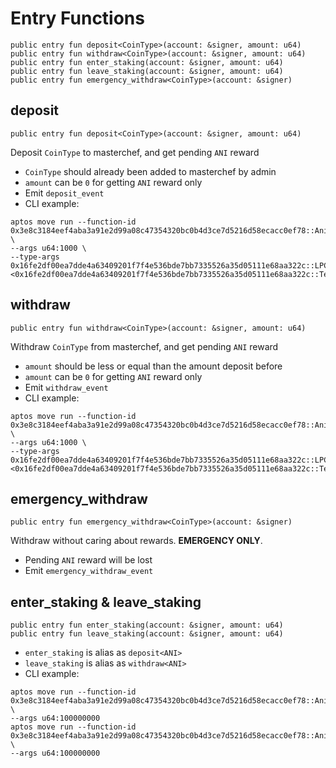 # Entry Functions
```move
public entry fun deposit<CoinType>(account: &signer, amount: u64)
public entry fun withdraw<CoinType>(account: &signer, amount: u64)
public entry fun enter_staking(account: &signer, amount: u64)
public entry fun leave_staking(account: &signer, amount: u64)
public entry fun emergency_withdraw<CoinType>(account: &signer)
```

## deposit
```move
public entry fun deposit<CoinType>(account: &signer, amount: u64)
```
Deposit `CoinType` to masterchef, and get pending `ANI` reward
* `CoinType` should already been added to masterchef by admin
* `amount` can be `0` for getting `ANI` reward only
* Emit `deposit_event`
* CLI example:
```
aptos move run --function-id 0x3e8c3184eef4aba3a91e2d99a08c47354320bc0b4d3ce7d5216d58ecacc0ef78::AnimeMasterChefV1::deposit \
--args u64:1000 \
--type-args 0x16fe2df00ea7dde4a63409201f7f4e536bde7bb7335526a35d05111e68aa322c::LPCoinV1::LPCoin\<0x16fe2df00ea7dde4a63409201f7f4e536bde7bb7335526a35d05111e68aa322c::TestCoinsV1::BTC,0x16fe2df00ea7dde4a63409201f7f4e536bde7bb7335526a35d05111e68aa322c::TestCoinsV1::USDT\>
```

## withdraw
```move
public entry fun withdraw<CoinType>(account: &signer, amount: u64)
```
Withdraw `CoinType` from masterchef, and get pending `ANI` reward
* `amount` should be less or equal than the amount deposit before
* `amount` can be `0` for getting `ANI` reward only
* Emit `withdraw_event`
* CLI example:
```
aptos move run --function-id 0x3e8c3184eef4aba3a91e2d99a08c47354320bc0b4d3ce7d5216d58ecacc0ef78::AnimeMasterChefV1::withdraw \
--args u64:1000 \
--type-args 0x16fe2df00ea7dde4a63409201f7f4e536bde7bb7335526a35d05111e68aa322c::LPCoinV1::LPCoin\<0x16fe2df00ea7dde4a63409201f7f4e536bde7bb7335526a35d05111e68aa322c::TestCoinsV1::BTC,0x16fe2df00ea7dde4a63409201f7f4e536bde7bb7335526a35d05111e68aa322c::TestCoinsV1::USDT\>
```

## emergency_withdraw
```move
public entry fun emergency_withdraw<CoinType>(account: &signer)
```
Withdraw without caring about rewards. **EMERGENCY ONLY**.
* Pending `ANI` reward will be lost
* Emit `emergency_withdraw_event`

## enter_staking & leave_staking
```move
public entry fun enter_staking(account: &signer, amount: u64)
public entry fun leave_staking(account: &signer, amount: u64)
```
* `enter_staking` is alias as `deposit<ANI>`
* `leave_staking` is alias as `withdraw<ANI>`
* CLI example:
```
aptos move run --function-id 0x3e8c3184eef4aba3a91e2d99a08c47354320bc0b4d3ce7d5216d58ecacc0ef78::AnimeMasterChefV1::enter_staking \
--args u64:100000000
aptos move run --function-id 0x3e8c3184eef4aba3a91e2d99a08c47354320bc0b4d3ce7d5216d58ecacc0ef78::AnimeMasterChefV1::leave_staking \
--args u64:100000000
```
